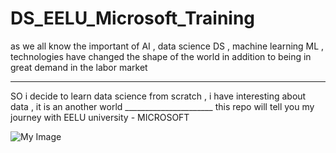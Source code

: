 # DS_EELU_Microsoft_Training
as we all know the important of AI , data science DS , machine learning ML , technologies have changed the shape of the world 
in addition to being in great demand in the labor market 
______________________________________________________________________________________________
SO i decide to learn data science from scratch , i have interesting about data , it is an another world 
         ______________________
         this repo will tell you my journey with EELU university - MICROSOFT

         
![My Image](https://img.freepik.com/premium-photo/fiber-optic-fantasia-illuminating-pathways-data-light-through-network-future_674594-45826.jpg)


